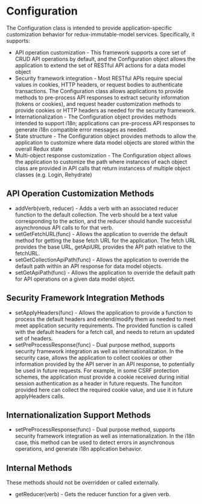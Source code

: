 Configuration
=============

The Configuration class is intended to provide application-specific
customization behavior for redux-immutable-model services. Specifically, it
supports:

* API operation customization - This framework supports a core set of CRUD
  API operations by default, and the Configuration object allows the
  application to extend the set of RESTful API actions for a data model 
  object
* Security framework integration - Most RESTful APIs require special values
  in cookies, HTTP headers, or request bodies to authenticate transactions.
  The Configuration class allows applications to provide methods to
  pre-process API responses to extract security information (tokens or
  cookies), and request header customization methods to provide cookies or
  HTTP headers as needed for the security framework.
* Internationalization - The Configuration object provides methods intended
  to support i18n; applications can pre-process API responses to generate
  i18n compatible error messages as needed.
* State structure - The Configuration object provides methods to allow the
  application to customize where data model objects are stored within the
  overall Redux state
* Multi-object response customization - The Configuration object allows the
  application to customize the path where instances of each object class
  are provided in API calls that return instancess of multiple object classes
  (e.g. Login, Rehydrate)

API Operation Customization Methods
-----------------------------------

* addVerb(verb, reducer) - Adds a verb with an associated reducer function to
  the default collection. The verb should be a text value corresponding to the
  action, and the reducer should handle successful asynchronous API calls to 
  for that verb.
* setGetFetchURL(func) - Allows the application to override the default method
  for getting the base fetch URL for the application. The fetch URL provides
  the base URL, getApiURL provides the API path relative to the fetchURL.
* setGetCollectionApiPath(func) - Allows the application to override the
  default path within an API response for data model objects.
* setGetApiPath(func) - Allows the application to override the default path
  for API operations on a given data model object.

Security Framework Integration Methods
--------------------------------------

* setApplyHeaders(func) - Allows the application to provide a function to
  process the default headers and extend/modify them as needed to meet
  meet application security requirements. The provided function is called 
  with the default headers for a fetch call, and needs to return an updated
  set of headers.
* setPreProcessResponse(func) - Dual purpose method, supports security
  framework integration as well as internationalization. In the security case,
  allows the application to collect cookies or other information provided by
  the API server in an API response, to potentially be used in future requests.
  For example, in some CSRF protection schemes, the application must provide
  a cookie received during initial session authentication as a header in
  future requests. The funciton provided here can collect the required cookie
  value, and use it in future applyHeaders calls.

Internationalization Support Methods
------------------------------------
* setPreProcessResponse(func) - Dual purpose method, supports security
  framework integration as well as internationalization. In the i18n case,
  this method can be used to detect errors in asynchronous operations, and
  generate i18n application behavior.

Internal Methods
----------------

These methods should not be overridden or called externally.

* getReducer(verb) - Gets the reducer function for a given verb.